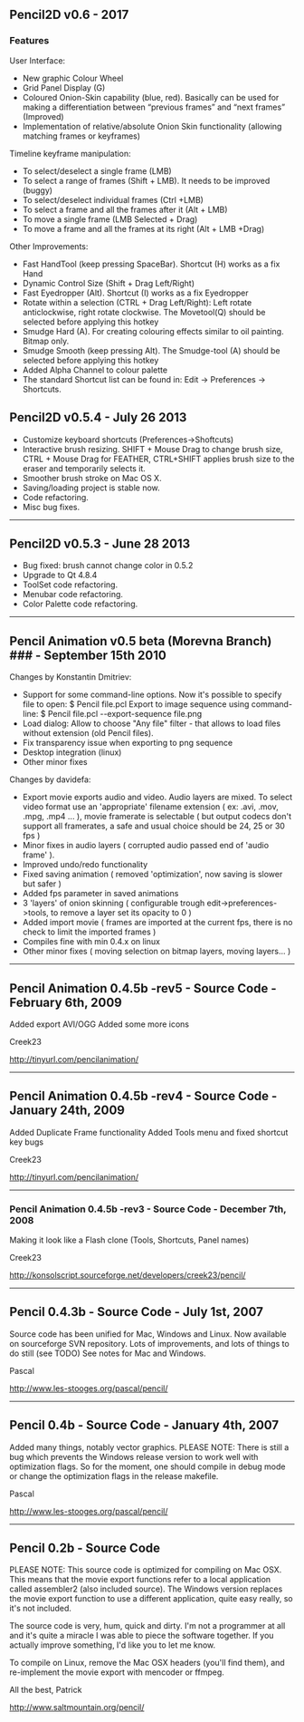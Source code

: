 ## Pencil2D v0.6 - 2017

### Features ###

User Interface:
* New graphic Colour Wheel
* Grid Panel Display (G)
* Coloured Onion-Skin capability (blue, red). Basically can be used for making a differentiation between “previous frames” and “next frames” (Improved)
* Implementation of relative/absolute Onion Skin functionality (allowing matching frames or keyframes)

Timeline keyframe manipulation:
* To select/deselect a single frame (LMB)
* To select a range of frames (Shift + LMB). It needs to be improved (buggy)
* To select/deselect individual frames (Ctrl +LMB)
* To select a frame and all the frames after it (Alt + LMB)
* To move a single frame (LMB Selected + Drag)
* To move a frame and all the frames at its right (Alt + LMB +Drag)

Other Improvements:
* Fast HandTool (keep pressing SpaceBar). Shortcut (H) works as a fix Hand
* Dynamic Control Size (Shift + Drag Left/Right)
* Fast Eyedropper (Alt). Shortcut (I) works as a fix Eyedropper
* Rotate within a selection (CTRL + Drag Left/Right): Left rotate anticlockwise, right rotate clockwise. The Movetool(Q) should be selected before applying this hotkey
* Smudge Hard (A). For creating colouring effects similar to oil painting. Bitmap only.
* Smudge Smooth (keep pressing Alt). The Smudge-tool (A) should be selected before applying this hotkey
* Added Alpha Channel to colour palette
* The standard Shortcut list can be found in: Edit -> Preferences -> Shortcuts.

## Pencil2D v0.5.4 - July 26 2013

- Customize keyboard shortcuts (Preferences->Shoftcuts)
- Interactive brush resizing. SHIFT + Mouse Drag to change brush size, CTRL + Mouse Drag for FEATHER, CTRL+SHIFT applies brush size to the eraser and temporarily selects it.
- Smoother brush stroke on Mac OS X.
- Saving/loading project is stable now.
- Code refactoring.
- Misc bug fixes.

--------------------

## Pencil2D v0.5.3 - June 28 2013

- Bug fixed: brush cannot change color in 0.5.2
- Upgrade to Qt 4.8.4
- ToolSet code refactoring.
- Menubar code refactoring.
- Color Palette code refactoring.

----------------

## Pencil Animation v0.5 beta (Morevna Branch) ### - September 15th 2010

Changes by Konstantin Dmitriev:

* Support for some command-line options.
  Now it's possible to specify file to open:
    $ Pencil file.pcl
  Export to image sequence using command-line:
    $ Pencil file.pcl --export-sequence file.png
* Load dialog: Allow to choose "Any file" filter - that allows to load files without extension (old Pencil files).
* Fix transparency issue when exporting to png sequence
* Desktop integration (linux)
* Other minor fixes

Changes by davidefa:

* Export movie exports audio and video. Audio layers are mixed.
  To select video format use an 'appropriate' filename extension ( ex: .avi, .mov, .mpg, .mp4 ... ), movie framerate is selectable ( but output codecs don't support all framerates, a safe and usual choice should be 24, 25 or 30 fps )
* Minor fixes in audio layers ( corrupted audio passed end of 'audio frame' ).
* Improved undo/redo functionality
* Fixed saving animation ( removed 'optimization', now saving is slower but safer )
* Added fps parameter in saved animations
* 3 'layers' of onion skinning ( configurable trough edit->preferences->tools, to remove a layer set its opacity to 0 )
* Added import movie ( frames are imported at the current fps, there is no check to limit the imported frames )
* Compiles fine with min 0.4.x on linux
* Other minor fixes ( moving selection on bitmap layers, moving layers... )


----------------------------------------------------------------

## Pencil Animation 0.4.5b -rev5 - Source Code - February 6th, 2009 ###


Added export AVI/OGG
Added some more icons

Creek23

http://tinyurl.com/pencilanimation/

----------------------------------------------------------------

## Pencil Animation 0.4.5b -rev4 - Source Code - January 24th, 2009 ###


Added Duplicate Frame functionality
Added Tools menu and fixed shortcut key bugs

Creek23

http://tinyurl.com/pencilanimation/

---------
### Pencil Animation 0.4.5b -rev3 - Source Code - December 7th, 2008 ###

Making it look like a Flash clone (Tools, Shortcuts, Panel names)

Creek23

http://konsolscript.sourceforge.net/developers/creek23/pencil/

---------

## Pencil 0.4.3b - Source Code - July 1st, 2007 ###

Source code has been unified for Mac, Windows and Linux.
Now available on sourceforge SVN repository.
Lots of improvements, and lots of things to do still (see TODO)
See notes for Mac and Windows.

Pascal

http://www.les-stooges.org/pascal/pencil/

---------

## Pencil 0.4b - Source Code - January 4th, 2007 ###

Added many things, notably vector graphics.
PLEASE NOTE:
There is still a bug which prevents the Windows release version to work well with optimization flags.
So for the moment, one should compile in debug mode or change the optimization flags in the release makefile.

Pascal

http://www.les-stooges.org/pascal/pencil/

---------

## Pencil 0.2b - Source Code ###

PLEASE NOTE:
This source code is optimized for compiling on Mac OSX.
This means that the movie export functions refer to a local application called assembler2 (also included source).
The Windows version replaces the movie export function to use a different application, quite easy really, so it's not included.

The source code is very, hum, quick and dirty.
I'm not a programmer at all and it's quite a miracle I was able to piece the software together.
If you actually improve something, I'd like you to let me know.

To compile on Linux, remove the Mac OSX headers (you'll find them), and re-implement the movie export with mencoder or ffmpeg.

All the best,
Patrick

http://www.saltmountain.org/pencil/
